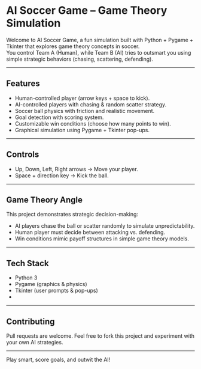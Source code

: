 # AI Soccer Game – Game Theory Simulation

Welcome to AI Soccer Game, a fun simulation built with Python + Pygame + Tkinter that explores game theory concepts in soccer.  
You control Team A (Human), while Team B (AI) tries to outsmart you using simple strategic behaviors (chasing, scattering, defending).  

---

## Features
- Human-controlled player (arrow keys + space to kick).  
- AI-controlled players with chasing & random scatter strategy.  
- Soccer ball physics with friction and realistic movement.  
- Goal detection with scoring system.  
- Customizable win conditions (choose how many points to win).  
- Graphical simulation using Pygame + Tkinter pop-ups.  

---

## Controls
- Up, Down, Left, Right arrows → Move your player.  
- Space + direction key → Kick the ball.  

---

## Game Theory Angle
This project demonstrates strategic decision-making:
- AI players chase the ball or scatter randomly to simulate unpredictability.  
- Human player must decide between attacking vs. defending.  
- Win conditions mimic payoff structures in simple game theory models.  

---

## Tech Stack
- Python 3  
- Pygame (graphics & physics)  
- Tkinter (user prompts & pop-ups)
- 
---

## Contributing
Pull requests are welcome. Feel free to fork this project and experiment with your own AI strategies.  

---

Play smart, score goals, and outwit the AI!
